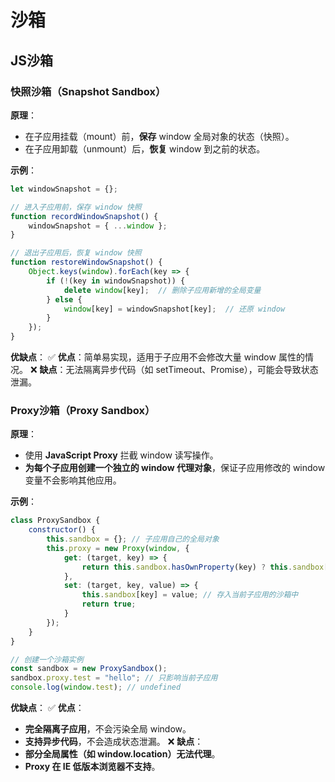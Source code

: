 # 沙箱

## JS沙箱
### **快照沙箱**（Snapshot Sandbox）
**原理**：
- 在子应用挂载（mount）前，**保存** window 全局对象的状态（快照）。
- 在子应用卸载（unmount）后，**恢复** window 到之前的状态。


**示例**：
```javascript
let windowSnapshot = {}; 

// 进入子应用前，保存 window 快照
function recordWindowSnapshot() {
    windowSnapshot = { ...window };
}

// 退出子应用后，恢复 window 快照
function restoreWindowSnapshot() {
    Object.keys(window).forEach(key => {
        if (!(key in windowSnapshot)) {
            delete window[key];  // 删除子应用新增的全局变量
        } else {
            window[key] = windowSnapshot[key];  // 还原 window
        }
    });
}
```

**优缺点**：
✅ **优点**：简单易实现，适用于子应用不会修改大量 window 属性的情况。
❌ **缺点**：无法隔离异步代码（如 setTimeout、Promise），可能会导致状态泄漏。


### Proxy沙箱（Proxy Sandbox）
**原理**：
- 使用 **JavaScript Proxy** 拦截 window 读写操作。
- **为每个子应用创建一个独立的 window 代理对象**，保证子应用修改的 window 变量不会影响其他应用。

**示例**：
```javascript
class ProxySandbox {
    constructor() {
        this.sandbox = {}; // 子应用自己的全局对象
        this.proxy = new Proxy(window, {
            get: (target, key) => {
                return this.sandbox.hasOwnProperty(key) ? this.sandbox[key] : target[key];
            },
            set: (target, key, value) => {
                this.sandbox[key] = value; // 存入当前子应用的沙箱中
                return true;
            }
        });
    }
}

// 创建一个沙箱实例
const sandbox = new ProxySandbox();
sandbox.proxy.test = "hello"; // 只影响当前子应用
console.log(window.test); // undefined
```

**优缺点**：
✅ **优点**：
- **完全隔离子应用**，不会污染全局 window。
- **支持异步代码**，不会造成状态泄漏。
❌ **缺点**：
- **部分全局属性（如 window.location）无法代理**。
- **Proxy 在 IE 低版本浏览器不支持**。